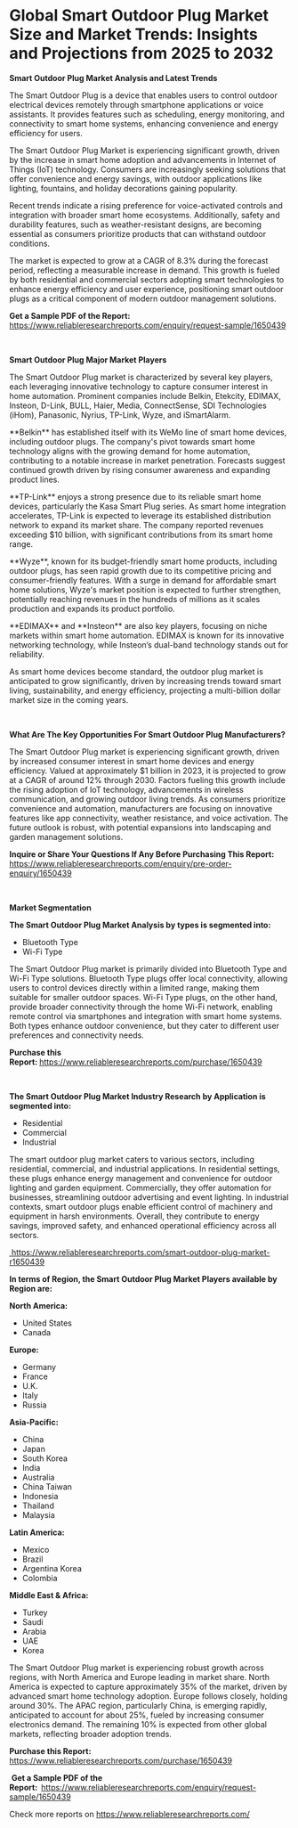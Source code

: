 <p><h1>Global Smart Outdoor Plug Market Size and Market Trends: Insights and Projections from 2025 to 2032</h1></p><p><strong>Smart Outdoor Plug Market Analysis and Latest Trends</strong></p>
<p><p>The Smart Outdoor Plug is a device that enables users to control outdoor electrical devices remotely through smartphone applications or voice assistants. It provides features such as scheduling, energy monitoring, and connectivity to smart home systems, enhancing convenience and energy efficiency for users. </p><p>The Smart Outdoor Plug Market is experiencing significant growth, driven by the increase in smart home adoption and advancements in Internet of Things (IoT) technology. Consumers are increasingly seeking solutions that offer convenience and energy savings, with outdoor applications like lighting, fountains, and holiday decorations gaining popularity. </p><p>Recent trends indicate a rising preference for voice-activated controls and integration with broader smart home ecosystems. Additionally, safety and durability features, such as weather-resistant designs, are becoming essential as consumers prioritize products that can withstand outdoor conditions. </p><p>The market is expected to grow at a CAGR of 8.3% during the forecast period, reflecting a measurable increase in demand. This growth is fueled by both residential and commercial sectors adopting smart technologies to enhance energy efficiency and user experience, positioning smart outdoor plugs as a critical component of modern outdoor management solutions.</p></p>
<p><strong>Get a Sample PDF of the Report:&nbsp;</strong> <a href="https://www.reliableresearchreports.com/enquiry/request-sample/1650439?utm_campaign=3576&utm_medium=2&utm_source=Github&utm_content=ia&utm_term=08042025&utm_id=smart-outdoor-plug">https://www.reliableresearchreports.com/enquiry/request-sample/1650439</a></p>
<p>&nbsp;</p>
<p><strong>Smart Outdoor Plug Major Market Players</strong></p>
<p><p>The Smart Outdoor Plug market is characterized by several key players, each leveraging innovative technology to capture consumer interest in home automation. Prominent companies include Belkin, Etekcity, EDIMAX, Insteon, D-Link, BULL, Haier, Media, ConnectSense, SDI Technologies (iHom), Panasonic, Nyrius, TP-Link, Wyze, and iSmartAlarm.</p><p>**Belkin** has established itself with its WeMo line of smart home devices, including outdoor plugs. The company's pivot towards smart home technology aligns with the growing demand for home automation, contributing to a notable increase in market penetration. Forecasts suggest continued growth driven by rising consumer awareness and expanding product lines.</p><p>**TP-Link** enjoys a strong presence due to its reliable smart home devices, particularly the Kasa Smart Plug series. As smart home integration accelerates, TP-Link is expected to leverage its established distribution network to expand its market share. The company reported revenues exceeding $10 billion, with significant contributions from its smart home range.</p><p>**Wyze**, known for its budget-friendly smart home products, including outdoor plugs, has seen rapid growth due to its competitive pricing and consumer-friendly features. With a surge in demand for affordable smart home solutions, Wyze's market position is expected to further strengthen, potentially reaching revenues in the hundreds of millions as it scales production and expands its product portfolio.</p><p>**EDIMAX** and **Insteon** are also key players, focusing on niche markets within smart home automation. EDIMAX is known for its innovative networking technology, while Insteon’s dual-band technology stands out for reliability.</p><p>As smart home devices become standard, the outdoor plug market is anticipated to grow significantly, driven by increasing trends toward smart living, sustainability, and energy efficiency, projecting a multi-billion dollar market size in the coming years.</p></p>
<p>&nbsp;</p>
<p><strong>What Are The Key Opportunities For Smart Outdoor Plug Manufacturers?</strong></p>
<p><p>The Smart Outdoor Plug market is experiencing significant growth, driven by increased consumer interest in smart home devices and energy efficiency. Valued at approximately $1 billion in 2023, it is projected to grow at a CAGR of around 12% through 2030. Factors fueling this growth include the rising adoption of IoT technology, advancements in wireless communication, and growing outdoor living trends. As consumers prioritize convenience and automation, manufacturers are focusing on innovative features like app connectivity, weather resistance, and voice activation. The future outlook is robust, with potential expansions into landscaping and garden management solutions.</p></p>
<p><strong>Inquire or Share Your Questions If Any Before Purchasing This Report:</strong> <a href="https://www.reliableresearchreports.com/enquiry/pre-order-enquiry/1650439?utm_campaign=3576&utm_medium=2&utm_source=Github&utm_content=ia&utm_term=08042025&utm_id=smart-outdoor-plug">https://www.reliableresearchreports.com/enquiry/pre-order-enquiry/1650439</a></p>
<p>&nbsp;</p>
<p><strong>Market Segmentation</strong></p>
<p><strong>The Smart Outdoor Plug Market Analysis by types is segmented into:</strong></p>
<p><ul><li>Bluetooth Type</li><li>Wi-Fi Type</li></ul></p>
<p><p>The Smart Outdoor Plug market is primarily divided into Bluetooth Type and Wi-Fi Type solutions. Bluetooth Type plugs offer local connectivity, allowing users to control devices directly within a limited range, making them suitable for smaller outdoor spaces. Wi-Fi Type plugs, on the other hand, provide broader connectivity through the home Wi-Fi network, enabling remote control via smartphones and integration with smart home systems. Both types enhance outdoor convenience, but they cater to different user preferences and connectivity needs.</p></p>
<p><strong>Purchase this Report:&nbsp;</strong><a href="https://www.reliableresearchreports.com/purchase/1650439?utm_campaign=3576&utm_medium=2&utm_source=Github&utm_content=ia&utm_term=08042025&utm_id=smart-outdoor-plug">https://www.reliableresearchreports.com/purchase/1650439</a></p>
<p>&nbsp;</p>
<p><strong>The Smart Outdoor Plug Market Industry Research by Application is segmented into:</strong></p>
<p><ul><li>Residential</li><li>Commercial</li><li>Industrial</li></ul></p>
<p><p>The smart outdoor plug market caters to various sectors, including residential, commercial, and industrial applications. In residential settings, these plugs enhance energy management and convenience for outdoor lighting and garden equipment. Commercially, they offer automation for businesses, streamlining outdoor advertising and event lighting. In industrial contexts, smart outdoor plugs enable efficient control of machinery and equipment in harsh environments. Overall, they contribute to energy savings, improved safety, and enhanced operational efficiency across all sectors.</p></p>
<p><a href="https://www.reliableresearchreports.com/smart-outdoor-plug-market-r1650439?utm_campaign=3576&utm_medium=2&utm_source=Github&utm_content=ia&utm_term=08042025&utm_id=smart-outdoor-plug">&nbsp;https://www.reliableresearchreports.com/smart-outdoor-plug-market-r1650439</a></p>
<p><strong>In terms of Region, the Smart Outdoor Plug Market Players available by Region are:</strong></p>
<p>
    <p> <strong> North America: </strong>
        <ul>
            <li>United States</li>
            <li>Canada</li>
        </ul>
        </p> 
    <p> <strong> Europe: </strong>
        <ul>
            <li>Germany</li>
            <li>France</li>
            <li>U.K.</li>
            <li>Italy</li>
            <li>Russia</li>
        </ul>
        </p> 
    <p> <strong> Asia-Pacific: </strong>
        <ul>
            <li>China</li>
            <li>Japan</li>
            <li>South Korea</li>
            <li>India</li>
            <li>Australia</li>
            <li>China Taiwan</li>
            <li>Indonesia</li>
            <li>Thailand</li>
            <li>Malaysia</li>
        </ul>
        </p> 
    <p> <strong> Latin America: </strong>
        <ul>
            <li>Mexico</li>
            <li>Brazil</li>
            <li>Argentina Korea</li>
            <li>Colombia</li>
        </ul>
        </p> 
    <p> <strong> Middle East & Africa: </strong>
        <ul>
            <li>Turkey</li>
            <li>Saudi</li>
            <li>Arabia</li>
            <li>UAE</li>
            <li>Korea</li>
        </ul>
    </p>
    </p>
<p><p>The Smart Outdoor Plug market is experiencing robust growth across regions, with North America and Europe leading in market share. North America is expected to capture approximately 35% of the market, driven by advanced smart home technology adoption. Europe follows closely, holding around 30%. The APAC region, particularly China, is emerging rapidly, anticipated to account for about 25%, fueled by increasing consumer electronics demand. The remaining 10% is expected from other global markets, reflecting broader adoption trends.</p></p>
<p><strong>Purchase this Report: </strong><a href="https://www.reliableresearchreports.com/purchase/1650439?utm_campaign=3576&utm_medium=2&utm_source=Github&utm_content=ia&utm_term=08042025&utm_id=smart-outdoor-plug">https://www.reliableresearchreports.com/purchase/1650439</a></p>
<p>&nbsp;<strong>Get a Sample PDF of the Report:&nbsp;&nbsp;</strong><a href="https://www.reliableresearchreports.com/enquiry/request-sample/1650439?utm_campaign=3576&utm_medium=2&utm_source=Github&utm_content=ia&utm_term=08042025&utm_id=smart-outdoor-plug">https://www.reliableresearchreports.com/enquiry/request-sample/1650439</a></p>
<p><strong></strong></p>
<p>Check more reports on <a href="https://www.reliableresearchreports.com/?utm_campaign=3576&utm_medium=2&utm_source=Github&utm_content=ia&utm_term=08042025&utm_id=smart-outdoor-plug">https://www.reliableresearchreports.com/</a></p>